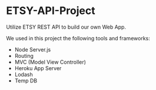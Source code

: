 ETSY-API-Project
=================

Utilize ETSY REST API to build our own Web App.

We used in this project the following tools and frameworks:
- Node Server.js
- Routing
- MVC (Model View Controller)
- Heroku App Server
- Lodash
- Temp DB

